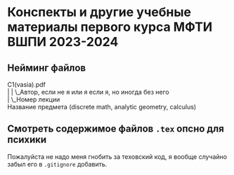 # Конспекты и другие учебные материалы первого курса МФТИ ВШПИ 2023-2024

## Нейминг файлов

C1(vasia).pdf \
|  |   \\_Автор, если не я или я если я, но иногда без него \
|  \\_Номер лекции \
Название предмета (discrete math, analytic geometry, calculus)

## Смотреть содержимое файлов `.tex` опсно для психики

Пожалуйста не надо меня гнобить за теховский код, я вообще случайно забыл его в `.gitignore` добавить.

